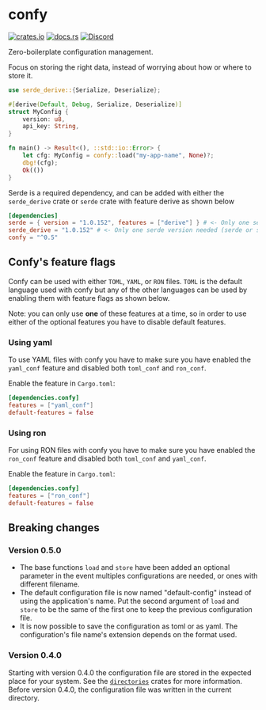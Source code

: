 # confy

[![crates.io](https://img.shields.io/crates/v/confy)](https://crates.io/crates/confy)
[![docs.rs](https://img.shields.io/docsrs/confy)](https://docs.rs/confy/)
[![Discord](https://img.shields.io/badge/chat-Discord-informational)](https://discord.gg/dwq4Zme)

Zero-boilerplate configuration management.

Focus on storing the right data, instead of worrying about how or where to store it.

```rust
use serde_derive::{Serialize, Deserialize};

#[derive(Default, Debug, Serialize, Deserialize)]
struct MyConfig {
    version: u8,
    api_key: String,
}

fn main() -> Result<(), ::std::io::Error> {
    let cfg: MyConfig = confy::load("my-app-name", None)?;
    dbg!(cfg);
    Ok(())
}
```
Serde is a required dependency, and can be added with either the `serde_derive` crate or `serde` crate with feature derive as shown below

```toml
[dependencies]
serde = { version = "1.0.152", features = ["derive"] } # <- Only one serde version needed (serde or serde_derive)
serde_derive = "1.0.152" # <- Only one serde version needed (serde or serd_derive)
confy = "^0.5"
```


## Confy's feature flags
Confy can be used with either `TOML`, `YAML`, or `RON` files.
`TOML` is the default language used with confy but any of the other languages can be used by enabling them with feature flags as shown below.

Note: you can only use __one__ of these features at a time, so in order to use either of the optional features you have to disable default features.

### Using yaml
To use YAML files with confy you have to make sure you have enabled the `yaml_conf` feature and disabled both `toml_conf` and `ron_conf`.

Enable the feature in `Cargo.toml`:
```toml
[dependencies.confy]
features = ["yaml_conf"]
default-features = false
```

### Using ron
For using RON files with confy you have to make sure you have enabled the `ron_conf` feature and disabled both `toml_conf` and `yaml_conf`.

Enable the feature in `Cargo.toml`:
```toml
[dependencies.confy]
features = ["ron_conf"]
default-features = false
```

## Breaking changes
### Version 0.5.0
* The base functions `load` and `store` have been added an optional parameter in the event multiples configurations are needed, or ones with different filename.
* The default configuration file is now named "default-config" instead of using the application's name. Put the second argument of `load` and `store` to be the same of the first one to keep the previous configuration file.
* It is now possible to save the configuration as toml or as yaml. The configuration's file name's extension depends on the format used.

### Version 0.4.0
Starting with version 0.4.0 the configuration file are stored in the expected place for your system. See the [`directories`] crates for more information.
Before version 0.4.0, the configuration file was written in the current directory.

[`directories`]: https://crates.io/crates/directories
[`directories-next`]: https://crates.io/crates/directories-next


